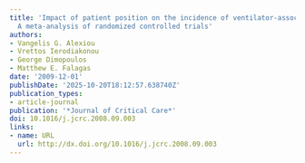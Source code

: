 ```yaml
---
title: 'Impact of patient position on the incidence of ventilator-associated pneumonia:
  A meta-analysis of randomized controlled trials'
authors:
- Vangelis G. Alexiou
- Vrettos Ierodiakonou
- George Dimopoulos
- Matthew E. Falagas
date: '2009-12-01'
publishDate: '2025-10-20T18:12:57.638740Z'
publication_types:
- article-journal
publication: '*Journal of Critical Care*'
doi: 10.1016/j.jcrc.2008.09.003
links:
- name: URL
  url: http://dx.doi.org/10.1016/j.jcrc.2008.09.003
---
```

